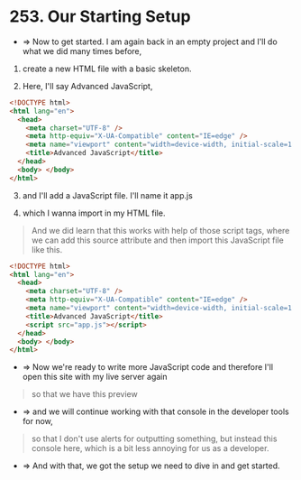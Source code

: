 # 253. Our Starting Setup

- => Now to get started. I am again back in an empty project and I'll do what we did many times before,

1. create a new HTML file with a basic skeleton.

2. Here, I'll say Advanced JavaScript,

```html
<!DOCTYPE html>
<html lang="en">
  <head>
    <meta charset="UTF-8" />
    <meta http-equiv="X-UA-Compatible" content="IE=edge" />
    <meta name="viewport" content="width=device-width, initial-scale=1.0" />
    <title>Advanced JavaScript</title>
  </head>
  <body> </body>
</html>
```

3. and I'll add a JavaScript file. I'll name it app.js

4. which I wanna import in my HTML file.

> And we did learn that this works with help of those script tags, where we can add this source attribute and then import this JavaScript file like this.

```html
<!DOCTYPE html>
<html lang="en">
  <head>
    <meta charset="UTF-8" />
    <meta http-equiv="X-UA-Compatible" content="IE=edge" />
    <meta name="viewport" content="width=device-width, initial-scale=1.0" />
    <title>Advanced JavaScript</title>
    <script src="app.js"></script>
  </head>
  <body> </body>
</html>
```

- => Now we're ready to write more JavaScript code and therefore I'll open this site with my live server again

> so that we have this preview

- => and we will continue working with that console in the developer tools for now,

> so that I don't use alerts for outputting something, but instead this console here, which is a bit less annoying for us as a developer.

- => And with that, we got the setup we need to dive in and get started.
